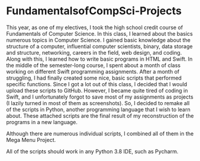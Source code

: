 # FundamentalsofCompSci-Projects

This year, as one of my electives, I took the high school credit course of Fundamentals of Computer Science. In this class, I learned about the basics numerous topics in Computer Science. I gained basic knowledge about the structure of a computer, influential computer scientists, binary, data storage and structure, networking, careers in the field, web design, and coding. Along with this, I learned how to write basic programs in HTML and Swift. In the middle of the semester-long course, I spent about a month of class working on different Swift programming assignments. After a month of struggling, I had finally created some nice, basic scripts that performed specific functions. Since I got a lot out of this class, I decided that I would upload these scripts to GitHub. However, I became quite tired of coding in Swift, and I unfortunately forgot to save most of my assignments as projects (I lazily turned in most of them as screenshots). So, I decided to remake all of the scripts in Python, another programming language that I wish to learn about. These attached scripts are the final result of my reconstruction of the programs in a new language.

Although there are numerous individual scripts, I combined all of them in the Mega Menu Project.

All of the scripts should work in any Python 3.8 IDE, such as Pycharm.
